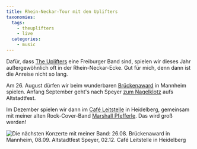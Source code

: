 ```yaml
---
title: Rhein-Neckar-Tour mit den Uplifters
taxonomies:
  tags:
    - theuplifters
    - live
  categories:
    - music
---
```


Dafür, dass [The Uplifters](https://theuplifters.de/) eine Freiburger Band sind, spielen wir dieses Jahr außergewöhnlich oft in der Rhein-Neckar-Ecke. Gut für mich, denn dann ist die Anreise nicht so lang.

Am 26. August dürfen wir beim wunderbaren [Brückenaward](https://www.brueckenaward.de/) in Mannheim spielen. Anfang September geht's nach Speyer [zum Nagelklotz](https://www.facebook.com/Nagelklotz/) aufs Altstadtfest.

Im Dezember spielen wir dann im [Café Leitstelle](https://www.instagram.com/cafeleitstelle/) in Heidelberg, gemeinsam mit meiner alten Rock-Cover-Band [Marshall Pfefferle](https://www.instagram.com/marshallpfefferle/). Das wird groß werden!

![Die nächsten Konzerte mit meiner Band: 26.08. Brückenaward in Mannheim, 08.09. Altstadtfest Speyer, 02.12. Café Leitstelle in Heidelberg](/images/2023/uplifters-promo-rhein-neckar-2023.png)
